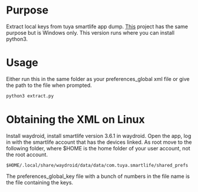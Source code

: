 # Purpose
Extract local keys from tuya smartlife app dump.
[This](https://github.com/MarkWattTech/TuyaKeyExtractor/tree/main) project has the same purpose but is Windows only. This version runs where you can install python3.
# Usage 
Either run this in the same folder as your preferences_global xml file or give the path to the file when prompted.
```bash
python3 extract.py
```
# Obtaining the XML on Linux
Install waydroid, install smartlife version 3.6.1 in waydroid. Open the app, log in with the smartlife account that has the devices linked. 
As root move to the following folder, where $HOME is the home folder of your user account, not the root account.
```
$HOME/.local/share/waydroid/data/data/com.tuya.smartlife/shared_prefs
```
The preferences_global_key file with a bunch of numbers in the file name is the file containing the keys.
